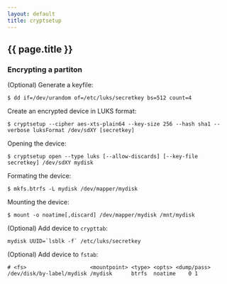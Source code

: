 ```yaml
---
layout: default
title: cryptsetup
---
```


## {{ page.title }}

### Encrypting a partiton

(Optional) Generate a keyfile:

    $ dd if=/dev/urandom of=/etc/luks/secretkey bs=512 count=4

Create an encrypted device in LUKS format:

    $ cryptsetup --cipher aes-xts-plain64 --key-size 256 --hash sha1 --verbose luksFormat /dev/sdXY [secretkey]

Opening the device:

    $ cryptsetup open --type luks [--allow-discards] [--key-file secretkey] /dev/sdXY mydisk

Formating the device:

    $ mkfs.btrfs -L mydisk /dev/mapper/mydisk

Mounting the device:

    $ mount -o noatime[,discard] /dev/mapper/mydisk /mnt/mydisk

(Optional) Add device to `crypttab`:

    mydisk UUID=`lsblk -f` /etc/luks/secretkey

(Optional) Add device to `fstab`:

    # <fs>                    <mountpoint> <type> <opts> <dump/pass>
    /dev/disk/by-label/mydisk /mydisk      btrfs  noatime    0 1

